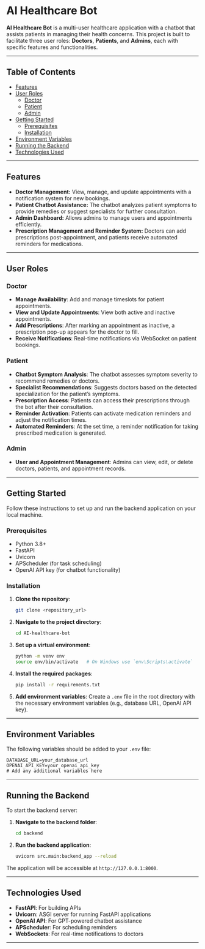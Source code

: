 # AI Healthcare Bot

**AI Healthcare Bot** is a multi-user healthcare application with a chatbot that assists patients in managing their health concerns. This project is built to facilitate three user roles: **Doctors**, **Patients**, and **Admins**, each with specific features and functionalities.

---

## Table of Contents
- [Features](#features)
- [User Roles](#user-roles)
  - [Doctor](#doctor)
  - [Patient](#patient)
  - [Admin](#admin)
- [Getting Started](#getting-started)
  - [Prerequisites](#prerequisites)
  - [Installation](#installation)
- [Environment Variables](#environment-variables)
- [Running the Backend](#running-the-backend)
- [Technologies Used](#technologies-used)
  
---

## Features

- **Doctor Management:** View, manage, and update appointments with a notification system for new bookings.
- **Patient Chatbot Assistance:** The chatbot analyzes patient symptoms to provide remedies or suggest specialists for further consultation.
- **Admin Dashboard:** Allows admins to manage users and appointments efficiently.
- **Prescription Management and Reminder System:** Doctors can add prescriptions post-appointment, and patients receive automated reminders for medications.

---

## User Roles

### Doctor

- **Manage Availability**: Add and manage timeslots for patient appointments.
- **View and Update Appointments**: View both active and inactive appointments.
- **Add Prescriptions**: After marking an appointment as inactive, a prescription pop-up appears for the doctor to fill.
- **Receive Notifications**: Real-time notifications via WebSocket on patient bookings.

### Patient

- **Chatbot Symptom Analysis**: The chatbot assesses symptom severity to recommend remedies or doctors.
- **Specialist Recommendations**: Suggests doctors based on the detected specialization for the patient’s symptoms.
- **Prescription Access**: Patients can access their prescriptions through the bot after their consultation.
- **Reminder Activation**: Patients can activate medication reminders and adjust the notification times.
- **Automated Reminders**: At the set time, a reminder notification for taking prescribed medication is generated.

### Admin

- **User and Appointment Management**: Admins can view, edit, or delete doctors, patients, and appointment records.

---

## Getting Started

Follow these instructions to set up and run the backend application on your local machine.

### Prerequisites

- Python 3.8+
- FastAPI
- Uvicorn
- APScheduler (for task scheduling)
- OpenAI API key (for chatbot functionality)

### Installation

1. **Clone the repository**:
   ```bash
   git clone <repository_url>
   ```
2. **Navigate to the project directory**:
   ```bash
   cd AI-healthcare-bot
   ```
3. **Set up a virtual environment**:
   ```bash
   python -m venv env
   source env/bin/activate   # On Windows use `env\Scripts\activate`
   ```
4. **Install the required packages**:
   ```bash
   pip install -r requirements.txt
   ```

5. **Add environment variables**: Create a `.env` file in the root directory with the necessary environment variables (e.g., database URL, OpenAI API key).

---

## Environment Variables

The following variables should be added to your `.env` file:

```
DATABASE_URL=your_database_url
OPENAI_API_KEY=your_openai_api_key
# Add any additional variables here
```

---

## Running the Backend

To start the backend server:

1. **Navigate to the backend folder**:
   ```bash
   cd backend
   ```
2. **Run the backend application**:
   ```bash
   uvicorn src.main:backend_app --reload
   ```

The application will be accessible at `http://127.0.0.1:8000`.

---

## Technologies Used

- **FastAPI**: For building APIs
- **Uvicorn**: ASGI server for running FastAPI applications
- **OpenAI API**: For GPT-powered chatbot assistance
- **APScheduler**: For scheduling reminders
- **WebSockets**: For real-time notifications to doctors

---


